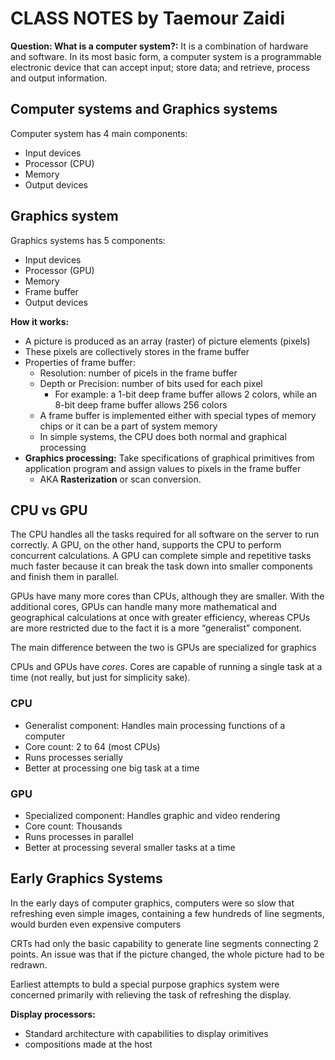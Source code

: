 # **CLASS NOTES** by Taemour Zaidi

**Question: What is a computer system?:**
It is a combination of hardware and software. In its most basic form, a computer system is a programmable electronic device that can accept input; store data; and retrieve, process and output information.

## Computer systems and Graphics systems

Computer system has 4 main components:
- Input devices
- Processor (CPU)
- Memory
- Output devices

## Graphics system
Graphics systems has 5 components:
- Input devices
- Processor (GPU)
- Memory
- Frame buffer
- Output devices

**How it works:**
- A picture is produced as an array (raster) of picture elements (pixels)
- These pixels are collectively stores in the frame buffer
- Properties of frame buffer:
    - Resolution: number of picels in the frame buffer
    - Depth or Precision: number of bits used for each pixel
        - For example: a 1-bit deep frame buffer allows 2 colors, while an 8-bit deep frame buffer allows 256 colors
    - A frame buffer is implemented either with special types of memory chips or it can be a part of system memory
    - In simple systems, the CPU does both normal and graphical processing
- **Graphics processing:** Take specifications of graphical primitives from application program and assign values to pixels in the frame buffer
    - AKA **Rasterization** or scan conversion.

## CPU vs GPU
The CPU handles all the tasks required for all software on the server to run correctly. A GPU, on the other hand, supports the CPU to perform concurrent calculations. A GPU can complete simple and repetitive tasks much faster because it can break the task down into smaller components and finish them in parallel.

GPUs have many more cores than CPUs, although they are smaller. With the additional cores, GPUs can handle many more mathematical and geographical calculations at once with greater efficiency, whereas CPUs are more restricted due to the fact it is a more “generalist” component.

The main difference between the two is GPUs are specialized for graphics

CPUs and GPUs have *cores*. Cores are capable of running a single task at a time (not really, but just for simplicity sake).

### CPU
- Generalist component: Handles main processing functions of a computer
- Core count: 2 to 64 (most CPUs)
- Runs processes serially
- Better at processing one big task at a time

### GPU
- Specialized component: Handles graphic and video rendering
- Core count: Thousands
- Runs processes in parallel
- Better at processing several smaller tasks at a time

## Early Graphics Systems
In the early days of computer graphics, computers were so slow that refreshing even simple images, containing a few hundreds of line segments, would burden even expensive computers

CRTs had only the basic capability to generate line segments connecting 2 points. An issue was that if the picture changed, the whole picture had to be redrawn.

Earliest attempts to buld a special purpose graphics system were concerned primarily with relieving the task of refreshing the display.

**Display processors:**
- Standard architecture with capabilities to display orimitives
- compositions made at the host
